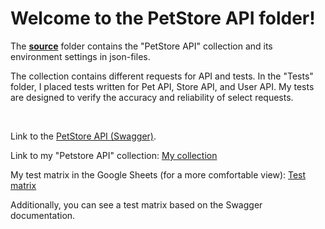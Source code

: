 <h1>Welcome to the PetStore API folder!</h1>
<div>
<p>The <b><a href="https://github.com/nshubina/Portfolio/tree/a90f03b829b8e911c8094a874b3179af13f277a6/API%20Testing/PetStore%20API/source" target="_blank">source</a></b> folder contains the "PetStore API" collection and its environment settings in json-files. </p>
<p>The collection contains different requests for API and tests. In the "Tests" folder, I placed tests written for Pet API, Store API, and User API. My tests are designed to verify the accuracy and reliability of select requests.</p>
</br>
<p>Link to the <a href="https://petstore.swagger.io/" target= "_blank"> PetStore API (Swagger)</a>. </p>
<p>Link to my "Petstore API" collection: <a href= "https://www.postman.com/dark-station-396690/workspace/public/collection/7763740-d9f1510d-14b4-41e2-930c-a90b9af3b274?action=share&creator=7763740" target="_blank">My collection</a> 
<p>My test matrix in the Google Sheets (for a more comfortable view): <a href = "https://docs.google.com/spreadsheets/d/1N70VN9s_XcXIRgzzyQb9CsFLrQD2diW9/edit?usp=sharing&ouid=108457983755801807376&rtpof=true&sd=true" target = "_blank">Test matrix</a></p>
</div>

<p>Additionally, you can see a test matrix based on the Swagger documentation.</p>
